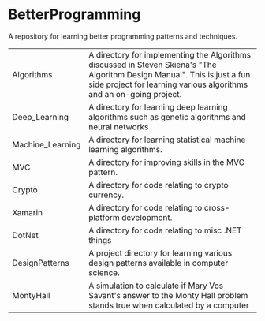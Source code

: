 # BetterProgramming
A repository for learning better programming patterns and techniques. 

<table>
    <tr>
        <td>Algorithms</td>
        <td>A directory for implementing the Algorithms discussed in Steven Skiena's "The Algorithm Design Manual". This is just a fun side project for learning various algorithms and an on-going project.</td>
    </tr>    
    <tr>
        <td>Deep_Learning</td>
        <td>A directory for learning deep learning algorithms such as genetic algorithms and neural networks</td>
    </tr>    
    <tr>
        <td>Machine_Learning</td>
        <td>A directory for learning statistical machine learning algorithms.</td>
    </tr>    
    <tr>
        <td>MVC</td>
        <td>A directory for improving skills in the MVC pattern.</td>
    </tr>
    <tr>
        <td>Crypto</td>
        <td>A directory for code relating to crypto currency.</td>
    </tr>
    <tr>
        <td>Xamarin</td>
        <td>A directory for code relating to cross-platform development.</td>
    </tr>
    <tr>
        <td>DotNet</td>
        <td>A directory for code relating to misc .NET things</td>
    </tr>
    <tr>
        <td>DesignPatterns</td>
        <td>A project directory for learning various design patterns available in computer science. </td>
    </tr>
    <tr>
        <td>MontyHall</td>
        <td>A simulation to calculate if Mary Vos Savant's answer to the Monty Hall problem stands true when calculated by a computer </td>
    </tr>
<table>
